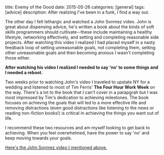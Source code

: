 title: Enemy of the Good
date: 2015-05-26
categories: [general]
tags: [advice]
description: After realizing I've been in a funk, I find a way out.  


The other day I felt lethargic and  watched a John Sonmez video. John is great about
dispensing advice, he's written a book about the kinds of soft skills
programmers should cultivate--these include maintaining a healthy
lifestyle, networking effectively, and setting and completing reasonable
side projects. After watching this video I realized I had placed myself
in a nasty feedback loop of setting unreasonable goals, not completing
them, setting other unreasonable goals and then becoming anxious I
wasn't completing those either.

**After watching his video I realized I
needed to say 'no' to some things and I needed a reboot.**

Two weeks prior to watching John's video I traveled to upstate NY for a
wedding and listened to most of Tim Ferris' <strong>The Four Hour Work
Week</strong> on the way. There's a lot to the book that I can't cover
in a parapgrah but I was most impressed by Tim's dedication to
achieving milestones. The book focuses on achievng the goals that will
led to a more effective life and removing distractions (even good
distractions like listening to the news or reading non-fiction books!)
is critical in achieving the things you want out of life.

I recommend these two resources and am myself looking to get back to
achieving. When you feel overwhelmed, have the power to say 'no' and
keep moving towards your goals.

[Here's the John Sonmez video I mentioned above.][1]

[1]: http://simpleprogrammer.com/2015/05/21/why-cant-i-get-going-with-my-dream/
